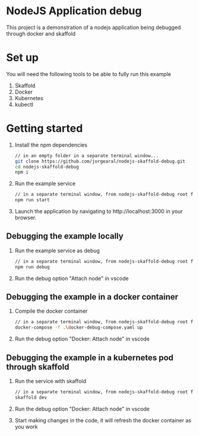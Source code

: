 # NodeJS Application debug
This project is a demonstration of a nodejs application being debugged through docker and skaffold 

# Set up
You will need the following tools to be able to fully run this example
1. Skaffold
2. Docker
3. Kubernetes
3. kubectl

# Getting started
1. Install the npm dependencies
    ```sh
    // in an empty folder in a separate terminal window...
    git clone https://github.com/jorgearal/nodejs-skaffold-debug.git
    cd nodejs-skaffold-debug
    npm i
    ```
    
2. Run the example service
    ```sh
    // in a separate terminal window, from nodejs-skaffold-debug root folder...
    npm run start
    ```
    
3. Launch the application by navigating to http://localhost:3000 in your browser.

## Debugging the example locally
1. Run the example service as debug
    ```sh
    // in a separate terminal window, from nodejs-skaffold-debug root folder...
    npm run debug
    ```

2. Run the debug option "Attach node" in vscode

## Debugging the example in a docker container
1. Compile the docker container
    ```sh
    // in a separate terminal window, from nodejs-skaffold-debug root folder...
    docker-compose -f .\docker-debug-compose.yaml up
    ```
2. Run the debug option "Docker: Attach node" in vscode

## Debugging the example in a kubernetes pod through skaffold
1. Run the service with skaffold
    ```sh
    // in a separate terminal window, from nodejs-skaffold-debug root folder...
    skaffold dev
    ```
2. Run the debug option "Docker: Attach node" in vscode

3. Start making changes in the code, it will refresh the docker container as you work
